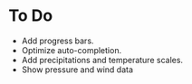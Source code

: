 # To Do

* Add progress bars.
* Optimize auto-completion.
* Add precipitations and temperature scales.
* Show pressure and wind data
